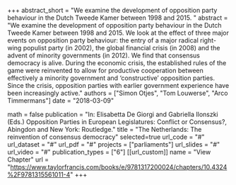 +++
abstract_short = "We examine the development of opposition party behaviour in the Dutch Tweede Kamer between 1998 and 2015. "
abstract = "We examine the development of opposition party behaviour in the Dutch Tweede Kamer between 1998 and 2015. We look at the effect of three major events on opposition party behaviour: the entry of a major radical right-wing populist party (in 2002), the global financial crisis (in 2008) and the advent of minority governments (in 2012). We find that consensus democracy is alive. During the economic crisis, the established rules of the game were reinvented to allow for productive cooperation between effectively a minority government and ‘constructive’ opposition parties. Since the crisis, opposition parties with earlier government experience have been increasingly active."
authors = ["Simon Otjes", "Tom Louwerse", "Arco Timmermans"]
date = "2018-03-09"

math = false
publication = "In: Elisabetta De Giorgi and Gabriella Ilonszki (Eds.) Opposition Parties in European Legislatures: Conflict or Consensus?, Abingdon and New York: Routledge."
title = "The Netherlands: The reinvention of consensus democracy"
selected=true
url_code = "#"
url_dataset = "#"
url_pdf = "#"
projects = ["parliaments"]
url_slides = "#"
url_video = "#"
publication_types = ["6"]
[[url_custom]]
  name = "View Chapter"
  url = "https://www.taylorfrancis.com/books/e/9781317200024/chapters/10.4324%2F9781315561011-4"
+++
